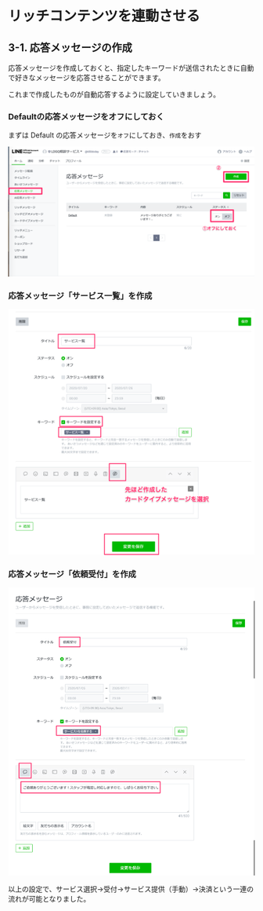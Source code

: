 # リッチコンテンツを連動させる

## 3-1. 応答メッセージの作成

応答メッセージを作成しておくと、指定したキーワードが送信されたときに自動で好きなメッセージを応答させることができます。

これまで作成したものが自動応答するように設定していきましょう。


### Defaultの応答メッセージをオフにしておく

まずは Default の応答メッセージを`オフ`にしておき、`作成`をおす

![response_message_create.png](https://raw.githubusercontent.com/maztak/katacoda-scenarios/master/create-line-official-account/images/response_message_create.png)

### 応答メッセージ「サービス一覧」を作成

![response_message_service_list.png](https://raw.githubusercontent.com/maztak/katacoda-scenarios/master/create-line-official-account/images/response_message_service_list.png)

### 応答メッセージ「依頼受付」を作成

![response_message_accept.png](https://raw.githubusercontent.com/maztak/katacoda-scenarios/master/create-line-official-account/images/response_message_accept.png)

以上の設定で、サービス選択→受付→サービス提供（手動）→決済という一連の流れが可能となりました。